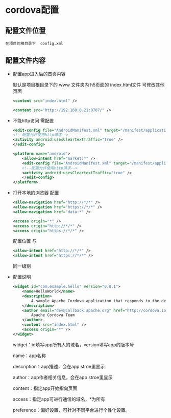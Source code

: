 # cordova配置

## 配置文件位置

    在项目的根目录下  config.xml
## 配置文件内容


- 配置app进入后的首页内容


    默认是项目根目录下的 www 文件夹内 h5页面的 index.html文件 可修改其他页面
    ```xml
    <content src="index.html" />  
    ```

    ```xml
    <content src="http://192.168.8.21:8787/" />
    ```

- 不能http访问 需配置

    ```xml
    <edit-config file="AndroidManifest.xml" target="/manifest/application" mode="merge">
    <!--配置允许使用http请求-->
    <activity android:usesCleartextTraffic="true" />        
    </edit-config>
    ```

    ```xml
    <platform name="android">
        <allow-intent href="market:*" />
        <edit-config file="AndroidManifest.xml" target="/manifest/application" mode="merge">
        <!--配置允许使用http请求-->
        <activity android:usesCleartextTraffic="true" />        
        </edit-config>
    </platform>
    ```

- 打开本地的浏览器 配置

    ```xml
    <allow-navigation href="http://*/*" />  
    <allow-navigation href="https://*/*" />  
    <allow-navigation href="data:*" />  

    <access origin="*" />  
    <access origin="http://*/*" />  
    <access origin="https://*/*" />
    ```

    配置位置 与
    ```xml
    <allow-intent href="http://*/*" />
    <allow-intent href="https://*/*" />
    ```
    同一级别

- 配置说明

    ```xml
    <widget id="com.example.hello" version="0.0.1"> 
        <name>HelloWorld</name> 
        <description> 
            A sample Apache Cordova application that responds to the deviceready event.  
        </description> 
        <author email="dev@callback.apache.org" href="http://cordova.io"> 
            Apache Cordova Team  
        </author> 
        <content src="index.html" /> 
        <access origin="*" /> 
    </widget> 
    ```

    widget：id填写app所有人的域名，version填写app的版本号
    
    name：app名称
    
    description：app描述，会在app stroe里显示
    
    author：app作者相关信息，会在app stroe里显示
    
    content：指定app开始指向页面
    
    access：指定app可进行通信的域名，*为所有
    
    preference：偏好设置，可针对不同平台进行个性化设置。

